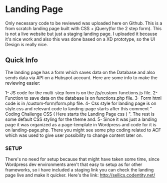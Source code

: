 # Landing Page
Only necessary code to be reviewed was uploaded here on Github. This is a from scratch landing page built with CSS + jQuery(for the 2 step form). This is not a live website but just a staging landing page. I uploaded it because it's nice work and also this was done based on a XD prototype, so the UI Design is really nice. 

## Quick Info 
The landing page has a form which saves data on the Database and also sends data via API on a Hubspot account. Here are some info to make the reviewing easier: 

1- JS code for the multi-step form is on the /js/custom-functions.js file. 
2- Function to save data on the database is on functions.php file. 
3- Form html code is in /custom-form/form.php file. 
4- Css style for landing page is on style.css and relevant code to landing-page starts after this comment " Coding Challenge CSS ( Here starts the Landing Page css ) ". The rest is some default CSS styling for the theme and. 
5- Since it was just a landing page it was organized as a page-template in Wordpress and code for it is on landing-page.php. There you might see some php coding related to ACF which was used to give user possibility to change content later on. 

### SETUP 
There's no need for setup because that might have taken some time, since Wordpress dev environments aren't that easy to setup as for other frameworks, so i have included a staging link you can check the landing page live and make it quicker. Here's the link: http://sellics.codentity.net/ 
